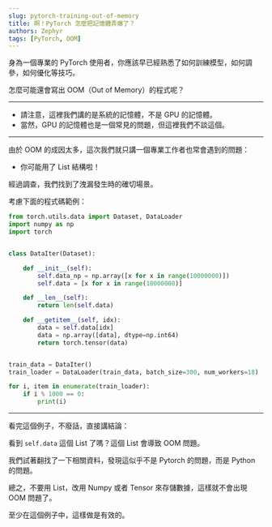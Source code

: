```yaml
---
slug: pytorch-training-out-of-memory
title: 啊！PyTorch 怎麼把記憶體弄爆了？
authors: Zephyr
tags: [PyTorch, OOM]
---
```


身為一個專業的 PyTorch 使用者，你應該早已經熟悉了如何訓練模型，如何調參，如何優化等技巧。

怎麼可能還會寫出 OOM（Out of Memory）的程式呢？

<!--truncate-->

---

- 請注意，這裡我們講的是系統的記憶體，不是 GPU 的記憶體。
- 當然，GPU 的記憶體也是一個常見的問題，但這裡我們不談這個。

---

由於 OOM 的成因太多，這次我們就只講一個專業工作者也常會遇到的問題：

- 你可能用了 List 結構啦！

經過調查，我們找到了洩漏發生時的確切場景。

考慮下面的程式碼範例：

```python
from torch.utils.data import Dataset, DataLoader
import numpy as np
import torch


class DataIter(Dataset):

    def __init__(self):
        self.data_np = np.array([x for x in range(10000000)])
        self.data = [x for x in range(10000000)]

    def __len__(self):
        return len(self.data)

    def __getitem__(self, idx):
        data = self.data[idx]
        data = np.array([data], dtype=np.int64)
        return torch.tensor(data)


train_data = DataIter()
train_loader = DataLoader(train_data, batch_size=300, num_workers=18)

for i, item in enumerate(train_loader):
    if i % 1000 == 0:
        print(i)
```

---

看完這個例子，不廢話，直接講結論：

看到 `self.data` 這個 List 了嗎？這個 List 會導致 OOM 問題。

我們試著翻找了一下相關資料，發現這似乎不是 Pytorch 的問題，而是 Python 的問題。

總之，不要用 List，改用 Numpy 或者 Tensor 來存儲數據，這樣就不會出現 OOM 問題了。

至少在這個例子中，這樣做是有效的。
